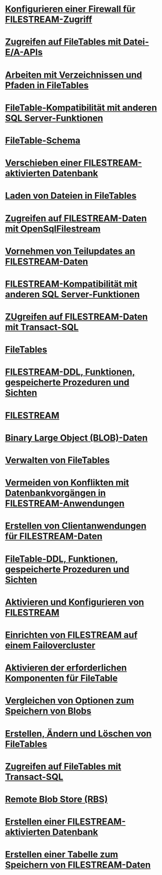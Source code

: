 # [Konfigurieren einer Firewall für FILESTREAM-Zugriff](configure-a-firewall-for-filestream-access.md)
# [Zugreifen auf FileTables mit Datei-E/A-APIs](access-filetables-with-file-input-output-apis.md)
# [Arbeiten mit Verzeichnissen und Pfaden in FileTables](work-with-directories-and-paths-in-filetables.md)
# [FileTable-Kompatibilität mit anderen SQL Server-Funktionen](filetable-compatibility-with-other-sql-server-features.md)
# [FileTable-Schema](filetable-schema.md)
# [Verschieben einer FILESTREAM-aktivierten Datenbank](move-a-filestream-enabled-database.md)
# [Laden von Dateien in FileTables](load-files-into-filetables.md)
# [Zugreifen auf FILESTREAM-Daten mit OpenSqlFilestream](access-filestream-data-with-opensqlfilestream.md)
# [Vornehmen von Teilupdates an FILESTREAM-Daten](make-partial-updates-to-filestream-data.md)
# [FILESTREAM-Kompatibilität mit anderen SQL Server-Funktionen](filestream-compatibility-with-other-sql-server-features.md)
# [ZUgreifen auf FILESTREAM-Daten mit Transact-SQL](access-filestream-data-with-transact-sql.md)
# [FileTables](filetables-sql-server.md)
# [FILESTREAM-DDL, Funktionen, gespeicherte Prozeduren und Sichten](filestream-ddl-functions-stored-procedures-and-views.md)
# [FILESTREAM](filestream-sql-server.md)
# [Binary Large Object (BLOB)-Daten](binary-large-object-blob-data-sql-server.md)
# [Verwalten von FileTables](manage-filetables.md)
# [Vermeiden von Konflikten mit Datenbankvorgängen in FILESTREAM-Anwendungen](avoid-conflicts-with-database-operations-in-filestream-applications.md)
# [Erstellen von Clientanwendungen für FILESTREAM-Daten](create-client-applications-for-filestream-data.md)
# [FileTable-DDL, Funktionen, gespeicherte Prozeduren und Sichten](filetable-ddl-functions-stored-procedures-and-views.md)
# [Aktivieren und Konfigurieren von FILESTREAM](enable-and-configure-filestream.md)
# [Einrichten von FILESTREAM auf einem Failovercluster](set-up-filestream-on-a-failover-cluster.md)
# [Aktivieren der erforderlichen Komponenten für FileTable](enable-the-prerequisites-for-filetable.md)
# [Vergleichen von Optionen zum Speichern von Blobs](compare-options-for-storing-blobs-sql-server.md)
# [Erstellen, Ändern und Löschen von FileTables](create-alter-and-drop-filetables.md)
# [Zugreifen auf FileTables mit Transact-SQL](access-filetables-with-transact-sql.md)
# [Remote Blob Store (RBS)](remote-blob-store-rbs-sql-server.md)
# [Erstellen einer FILESTREAM-aktivierten Datenbank](create-a-filestream-enabled-database.md)
# [Erstellen einer Tabelle zum Speichern von FILESTREAM-Daten](create-a-table-for-storing-filestream-data.md)

